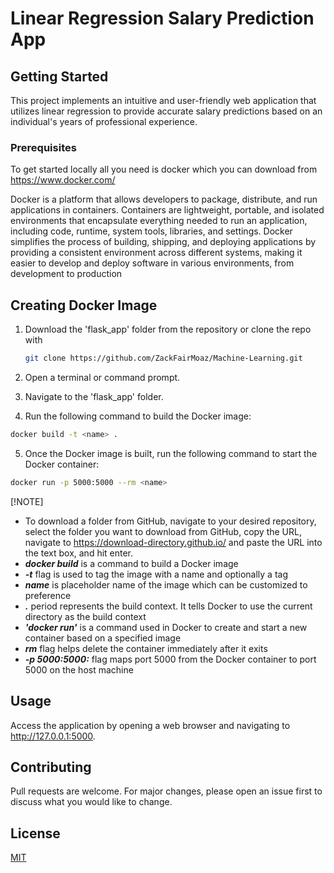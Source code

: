 # Linear Regression Salary Prediction App

## Getting Started

This project implements an intuitive and user-friendly web application that utilizes linear regression to provide accurate salary predictions based on an individual's years of professional experience.

### Prerequisites

To get started locally all you need is docker which you can download from https://www.docker.com/

Docker is a platform that allows developers to package, distribute, and run applications in containers. Containers are lightweight, portable, and isolated environments that encapsulate everything needed to run an application, including code, runtime, system tools, libraries, and settings. Docker simplifies the process of building, shipping, and deploying applications by providing a consistent environment across different systems, making it easier to develop and deploy software in various environments, from development to production

## Creating Docker Image

1. Download the 'flask_app' folder from the repository or clone the repo with

   ```sh
   git clone https://github.com/ZackFairMoaz/Machine-Learning.git
   ```
2. Open a terminal or command prompt.
3. Navigate to the 'flask_app' folder.
4. Run the following command to build the Docker image:

```bash
docker build -t <name> .
```
5. Once the Docker image is built, run the following command to start the Docker container:

```bash
docker run -p 5000:5000 --rm <name>
```

[!NOTE]
* To download a folder from GitHub, navigate to your desired repository, select the folder you want to download from GitHub, copy the URL, navigate to https://download-directory.github.io/ and paste the URL into the text box, and hit enter.
* ***docker build*** is a command to build a Docker image
* ***-t*** flag is used to tag the image with a name and optionally a tag
* ***name*** is placeholder name of the image which can be customized to preference
* ***.*** period represents the build context. It tells Docker to use the current directory as the build context
* ***'docker run'*** is a command used in Docker to create and start a new container based on a specified image
* ***rm*** flag helps delete the container immediately after it exits
* ***-p 5000:5000:*** flag maps port 5000 from the Docker container to port 5000 on the host machine

## Usage

Access the application by opening a web browser and navigating to http://127.0.0.1:5000.

## Contributing

Pull requests are welcome. For major changes, please open an issue first
to discuss what you would like to change.

## License

[MIT](https://choosealicense.com/licenses/mit/)



